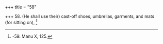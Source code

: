 +++
title = "58"

+++
58. (He shall use their) cast-off shoes, umbrellas, garments, and mats (for sitting on), [^38] 


[^38]:  -59. Manu X, 125.
